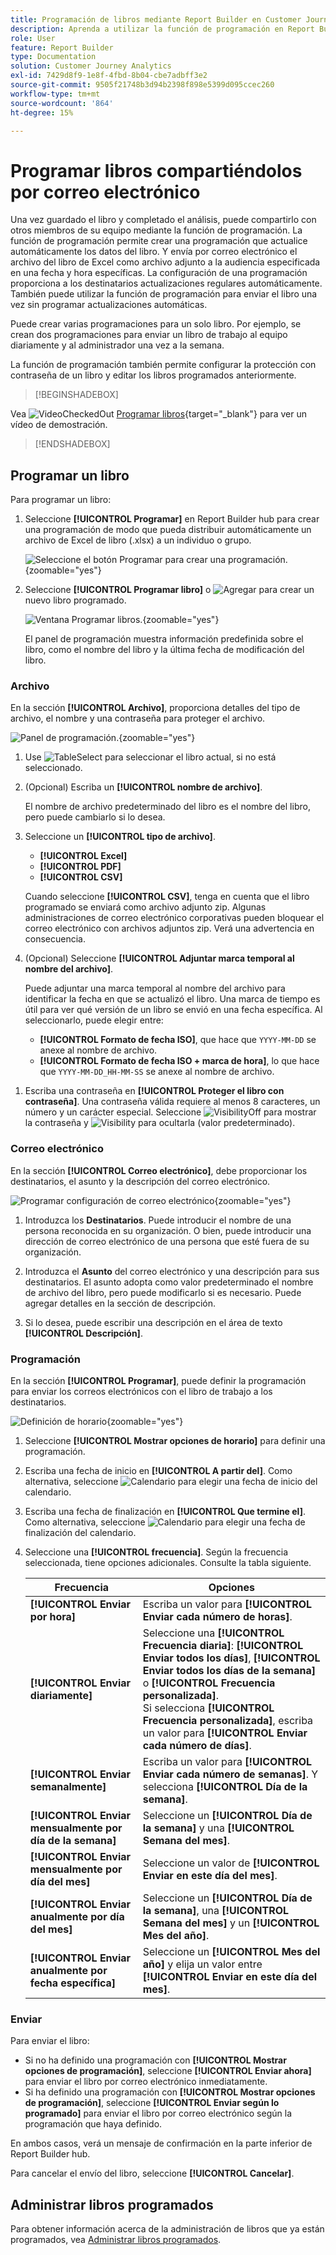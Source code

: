 ```yaml
---
title: Programación de libros mediante Report Builder en Customer Journey Analytics
description: Aprenda a utilizar la función de programación en Report Builder
role: User
feature: Report Builder
type: Documentation
solution: Customer Journey Analytics
exl-id: 7429d8f9-1e8f-4fbd-8b04-cbe7adbff3e2
source-git-commit: 9505f21748b3d94b2398f898e5399d095ccec260
workflow-type: tm+mt
source-wordcount: '864'
ht-degree: 15%

---
```


# Programar libros compartiéndolos por correo electrónico

Una vez guardado el libro y completado el análisis, puede compartirlo con otros miembros de su equipo mediante la función de programación. La función de programación permite crear una programación que actualice automáticamente los datos del libro. Y envía por correo electrónico el archivo del libro de Excel como archivo adjunto a la audiencia especificada en una fecha y hora específicas. La configuración de una programación proporciona a los destinatarios actualizaciones regulares automáticamente. También puede utilizar la función de programación para enviar el libro una vez sin programar actualizaciones automáticas.

Puede crear varias programaciones para un solo libro. Por ejemplo, se crean dos programaciones para enviar un libro de trabajo al equipo diariamente y al administrador una vez a la semana.

La función de programación también permite configurar la protección con contraseña de un libro y editar los libros programados anteriormente.


>[!BEGINSHADEBOX]

Vea ![VideoCheckedOut](/help/assets/icons/VideoCheckedOut.svg) [Programar libros](https://video.tv.adobe.com/v/3417503/?quality=12&learn=on&captions=spa){target="_blank"} para ver un vídeo de demostración.

>[!ENDSHADEBOX]


## Programar un libro

Para programar un libro:

1. Seleccione **[!UICONTROL Programar]** en Report Builder hub para crear una programación de modo que pueda distribuir automáticamente un archivo de Excel de libro (.xlsx) a un individuo o grupo.

   ![Seleccione el botón Programar para crear una programación.](./assets/schedule.png){zoomable="yes"}

1. Seleccione **[!UICONTROL Programar libro]** o ![Agregar](/help/assets/icons/Add.svg) para crear un nuevo libro programado.

   ![Ventana Programar libros.](./assets/schedule-workbook.png){zoomable="yes"}

   El panel de programación muestra información predefinida sobre el libro, como el nombre del libro y la última fecha de modificación del libro.

### Archivo

En la sección **[!UICONTROL Archivo]**, proporciona detalles del tipo de archivo, el nombre y una contraseña para proteger el archivo.

![Panel de programación.](./assets/schedule-pane.png){zoomable="yes"}

1. Use ![TableSelect](/help/assets/icons/TableSelect.svg) para seleccionar el libro actual, si no está seleccionado.

1. (Opcional) Escriba un **[!UICONTROL nombre de archivo]**.

   El nombre de archivo predeterminado del libro es el nombre del libro, pero puede cambiarlo si lo desea.

1. Seleccione un **[!UICONTROL tipo de archivo]**.

   * **[!UICONTROL Excel]**
   * **[!UICONTROL PDF]**
   * **[!UICONTROL CSV]**

   Cuando seleccione **[!UICONTROL CSV]**, tenga en cuenta que el libro programado se enviará como archivo adjunto zip. Algunas administraciones de correo electrónico corporativas pueden bloquear el correo electrónico con archivos adjuntos zip. Verá una advertencia en consecuencia.

1. (Opcional) Seleccione **[!UICONTROL Adjuntar marca temporal al nombre del archivo]**.

   Puede adjuntar una marca temporal al nombre del archivo para identificar la fecha en que se actualizó el libro. Una marca de tiempo es útil para ver qué versión de un libro se envió en una fecha específica. Al seleccionarlo, puede elegir entre:

   * **[!UICONTROL Formato de fecha ISO]**, que hace que `YYYY-MM-DD` se anexe al nombre de archivo.
   * **[!UICONTROL Formato de fecha ISO + marca de hora]**, lo que hace que `YYYY-MM-DD_HH-MM-SS` se anexe al nombre de archivo.

<!-- Does no longer seem to be an option? 
1. (Optional) Select **.zip compression** to compress the file and set up password protection on the file.

    When you make this selection, you're prompted to enter a password to open the file. This is helpful if you have concerns about data security and you want to password protect the workbook. Protecting the file with a password requires you to select **.zip compression**. The password must be at least 8 characters and contain a number and a special character.

    ![Enter a password in the Password protect the workbook field.](./assets/zip-compression.png){zoomable="yes"}{width="55%"}
-->

1. Escriba una contraseña en **[!UICONTROL Proteger el libro con contraseña]**. Una contraseña válida requiere al menos 8 caracteres, un número y un carácter especial. Seleccione ![VisibilityOff](/help/assets/icons/VisibilityOff.svg) para mostrar la contraseña y ![Visibility](/help/assets/icons/Visibility.svg) para ocultarla (valor predeterminado).


### Correo electrónico

En la sección **[!UICONTROL Correo electrónico]**, debe proporcionar los destinatarios, el asunto y la descripción del correo electrónico.

![Programar configuración de correo electrónico](assets/schedule-email.png){zoomable="yes"}

1. Introduzca los **Destinatarios**. Puede introducir el nombre de una persona reconocida en su organización. O bien, puede introducir una dirección de correo electrónico de una persona que esté fuera de su organización.

1. Introduzca el **Asunto** del correo electrónico y una descripción para sus destinatarios. El asunto adopta como valor predeterminado el nombre de archivo del libro, pero puede modificarlo si es necesario. Puede agregar detalles en la sección de descripción.

1. Si lo desea, puede escribir una descripción en el área de texto **[!UICONTROL Descripción]**.


### Programación

En la sección **[!UICONTROL Programar]**, puede definir la programación para enviar los correos electrónicos con el libro de trabajo a los destinatarios.

![Definición de horario](assets/schedule-enable.png){zoomable="yes"}

1. Seleccione **[!UICONTROL Mostrar opciones de horario]** para definir una programación.

1. Escriba una fecha de inicio en **[!UICONTROL A partir del]**. Como alternativa, seleccione ![Calendario](/help/assets/icons/Calendar.svg) para elegir una fecha de inicio del calendario.

1. Escriba una fecha de finalización en **[!UICONTROL Que termine el]**. Como alternativa, seleccione ![Calendario](/help/assets/icons/Calendar.svg) para elegir una fecha de finalización del calendario.

1. Seleccione una **[!UICONTROL frecuencia]**. Según la frecuencia seleccionada, tiene opciones adicionales. Consulte la tabla siguiente.

   | Frecuencia | Opciones |
   |---|---|
   | **[!UICONTROL Enviar por hora]** | Escriba un valor para **[!UICONTROL Enviar cada número de horas]**. |
   | **[!UICONTROL Enviar diariamente]** | Seleccione una **[!UICONTROL Frecuencia diaria]**: **[!UICONTROL Enviar todos los días]**, **[!UICONTROL Enviar todos los días de la semana]** o **[!UICONTROL Frecuencia personalizada]**.<br/>Si selecciona **[!UICONTROL Frecuencia personalizada]**, escriba un valor para **[!UICONTROL Enviar cada número de días]**. |
   | **[!UICONTROL Enviar semanalmente]** | Escriba un valor para **[!UICONTROL Enviar cada número de semanas]**. Y selecciona **[!UICONTROL Día de la semana]**. |
   | **[!UICONTROL Enviar mensualmente por día de la semana]** | Seleccione un **[!UICONTROL Día de la semana]** y una **[!UICONTROL Semana del mes]**. |
   | **[!UICONTROL Enviar mensualmente por día del mes]** | Seleccione un valor de **[!UICONTROL Enviar en este día del mes]**. |
   | **[!UICONTROL Enviar anualmente por día del mes]** | Seleccione un **[!UICONTROL Día de la semana]**, una **[!UICONTROL Semana del mes]** y un **[!UICONTROL Mes del año]**. |
   | **[!UICONTROL Enviar anualmente por fecha específica]** | Seleccione un **[!UICONTROL Mes del año]** y elija un valor entre **[!UICONTROL Enviar en este día del mes]**. |

### Enviar

Para enviar el libro:

* Si no ha definido una programación con **[!UICONTROL Mostrar opciones de programación]**, seleccione **[!UICONTROL Enviar ahora]** para enviar el libro por correo electrónico inmediatamente.
* Si ha definido una programación con **[!UICONTROL Mostrar opciones de programación]**, seleccione **[!UICONTROL Enviar según lo programado]** para enviar el libro por correo electrónico según la programación que haya definido.

En ambos casos, verá un mensaje de confirmación en la parte inferior de Report Builder hub.

Para cancelar el envío del libro, seleccione **[!UICONTROL Cancelar]**.

## Administrar libros programados

Para obtener información acerca de la administración de libros que ya están programados, vea [Administrar libros programados](/help/report-builder/manage-schedules-reportbuilder.md).

